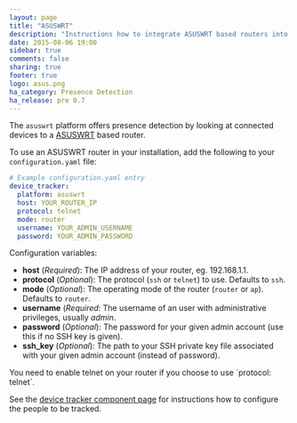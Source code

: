 ```yaml
---
layout: page
title: "ASUSWRT"
description: "Instructions how to integrate ASUSWRT based routers into Home Assistant."
date: 2015-08-06 19:00
sidebar: true
comments: false
sharing: true
footer: true
logo: asus.png
ha_category: Presence Detection
ha_release: pre 0.7
---
```



The `asuswrt` platform offers presence detection by looking at connected devices to a [ASUSWRT](http://event.asus.com/2013/nw/ASUSWRT/) based router.

To use an ASUSWRT router in your installation, add the following to your `configuration.yaml` file:

```yaml
# Example configuration.yaml entry
device_tracker:
  platform: asuswrt
  host: YOUR_ROUTER_IP
  protocol: telnet
  mode: router
  username: YOUR_ADMIN_USERNAME
  password: YOUR_ADMIN_PASSWORD
```

Configuration variables:

- **host** (*Required*): The IP address of your router, eg. 192.168.1.1.
- **protocol** (*Optional*): The protocol (`ssh` or `telnet`) to use. Defaults to `ssh`.
- **mode** (*Optional*): The operating mode of the router (`router` or `ap`). Defaults to `router`.
- **username** (*Required*: The username of an user with administrative privileges, usually *admin*.
- **password** (*Optional*): The password for your given admin account (use this if no SSH key is given).
- **ssh_key** (*Optional*): The path to your SSH private key file associated with your given admin account (instead of password).

<p class='note warning'>
You need to enable telnet on your router if you choose to use `protocol: telnet`. 
</p>

See the [device tracker component page](/components/device_tracker/) for instructions how to configure the people to be tracked.
